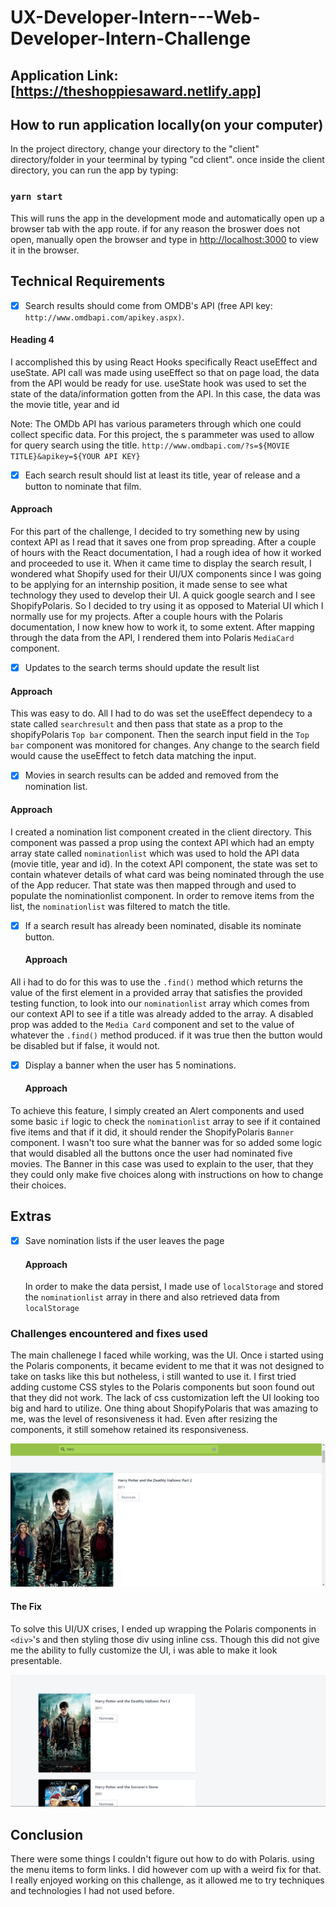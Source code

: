 # UX-Developer-Intern---Web-Developer-Intern-Challenge
## Application Link: [https://theshoppiesaward.netlify.app]

##  How to run application locally(on your computer)
In the project directory, change your directory to the "client" directory/folder in your teerminal 
by typing "cd client". once inside the client directory, 
you can run the app by typing:
### `yarn start`

This will runs the app in the development mode and automatically open up a browser tab with the app route.
if for any reason the broswer does not open, manually open the browser and type in
[http://localhost:3000](http://localhost:3000) to view it in the browser.

## Technical Requirements ##
 - [x] Search results should come from OMDB's API (free API key: `http://www.omdbapi.com/apikey.aspx)`.
  #### Heading 4 ####
I accomplished this by using React Hooks specifically React useEffect and useState. 
API call was made using useEffect so that on page load, the data from the API would be ready for use.
useState hook was used to set the state of the data/information gotten from the API. In this case, the data was the movie title, year and id

Note: The OMDb API has various parameters through which one could collect specific data. For this project,
the s parammeter was used to allow for query search using the title. 
`http://www.omdbapi.com/?s=${MOVIE TITLE}&apikey=${YOUR API KEY}`

 - [x] Each search result should list at least its title, year of release and a button to nominate that film.
  #### Approach ####
For this part of the challenge, I decided to try something new by using context API as I read that it saves one from prop spreading.
After a couple of hours with the React documentation, I had a rough idea of how it worked and proceeded to use it. 
When it came time to display the search result, I wondered what Shopify used for their UI/UX components since I was going to be applying for an internship position, it made sense to see what technology they used to develop their UI. A quick google search and I see ShopifyPolaris. So I decided to try using it as opposed to Material UI which I normally use for my projects. After a couple hours with the Polaris documentation, I now knew how to work it, to some extent. After mapping through the data from the API, 
I rendered them into Polaris `MediaCard` component. 

 - [x] Updates to the search terms should update the result list
  #### Approach ####
 This was easy to do. All I had to do was set the useEffect dependecy to a state called `searchresult` and then pass that state as a prop to the shopifyPolaris `Top bar` component. Then the search input field in the `Top bar` component was monitored for changes. Any change to the search field would cause the useEffect to fetch data matching the input.

 - [x] Movies in search results can be added and removed from the nomination list.
  #### Approach ####
I created a nomination list component created in the client directory. This component was passed a prop using the context API which had an empty array state called `nominationlist` which was used to hold the API data (movie title, year and id). In the cotext API component, the state was set to contain whatever details of what card was being nominated through the use of the App reducer. That state was then mapped through and used to populate the nominationlist component. In order to remove items from the list, the `nominationlist` was filtered to match the title.
 
- [x] If a search result has already been nominated, disable its nominate button.
  #### Approach ####
 All i had to do for this was to use the `.find()` method which returns the value of the first element in a provided array that satisfies the provided testing function, to look into our `nominationlist` array which comes from our context API to see if a title was already added to the array. A disabled prop was added to the `Media Card` component and set to the value of whatever the `.find()` method produced. if it was true then the button would be disabled but if false, it would not.
 
 - [x] Display a banner when the user has 5 nominations.
   #### Approach ####
 To achieve this feature, I simply created an Alert components and used some basic `if` logic to check the `nominationlist` array to see if it contained five items and that if it did, it should render the ShopifyPolaris `Banner` component. I wasn't too sure what the banner was for so added some logic that would disabled all the buttons once the user had nominated five movies. The Banner in this case was used to explain to the user, that they they could only make five choices along with instructions on how to change their choices.
 
 ## Extras ##
 - [x] Save nomination lists if the user leaves the page
   #### Approach ####
   In order to make the data persist, I made use of `localStorage` and stored the `nominationlist` array in there and also retrieved data from `localStorage`
   
### Challenges encountered and fixes used ###
The main challenege I faced while working, was the UI. Once i started using the Polaris components, it became evident to me that it was not designed to take on tasks like this but notheless, i still wanted to use it. I first tried adding custome CSS styles to the Polaris components but soon found out that they did not work. The lack of css customization left the UI looking too big and hard to utilize. One thing about ShopifyPolaris that was amazing to me, was the level of resonsiveness it had. Even after resizing the components, it still somehow retained its responsiveness. 

 ![Picture of UI problem](/refimages/beforefix.png?raw=true)

 #### The Fix ####
 To solve this UI/UX crises, I ended up wrapping the Polaris components in `<div>`'s and then styling those div using inline css. Though this did not give me the ability to fully customize the UI, i was able to make it look presentable.

 ![picture of fixed UI problem](/refimages/Afterfix.png?raw=true)

## Conclusion ##
There were some things I couldn't figure out how to do with Polaris. using the menu items to form links. I did however com up with a weird fix for that.  I really enjoyed working on this challenge, as it allowed me to try techniques and technologies I had not used before. 